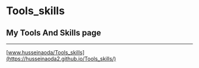 # Tools_skills
## My Tools And Skills page
---
[www.husseinaoda/Tools_skills](https://husseinaoda2.github.io/Tools_skills/)
